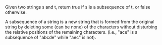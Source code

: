 Given two strings s and t, return true if s is a subsequence of t, or false otherwise.

A subsequence of a string is a new string that is formed from the original string by deleting some (can be none) of the characters without disturbing the relative positions of the remaining characters. 
(i.e., "ace" is a subsequence of "abcde" while "aec" is not).
